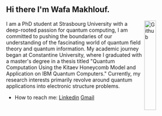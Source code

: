 ## Hi there I'm Wafa Makhlouf.
<img width="25%" align="right" alt="Github"
src="https://user-images.githubusercontent.com/48678280/88862734-4903af80-d201-11ea-968
b-9c939d88a37c.gif" />
I am a PhD student at Strasbourg University with a deep-rooted passion for quantum computing, I am committed to pushing the boundaries of our understanding of the fascinating world of quantum field theory and quantum information. My academic journey began at Constantine University, where I graduated with a master's degree in a thesis titled "Quantum Computation Using the Kitaev Honeycomb Model and Application on IBM Quantum Computers." Currently, my research interests primarily revolve around quantum applications into electronic structure problems.
- How to reach me: [Linkedin](https://www.linkedin.com/in/makhlouf-wafa-628359216/) [Gmail](mailto:wafa.makhlouf@aims.ac.rw)
<img src="https://komarev.com/ghpvc/?username=gpy1234&style=flat-square&color=blue"
alt=""/>
